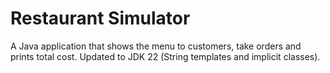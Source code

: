 # Restaurant Simulator
A Java application that shows the menu to customers, take orders and prints total cost. Updated to JDK 22 (String templates and implicit classes).
